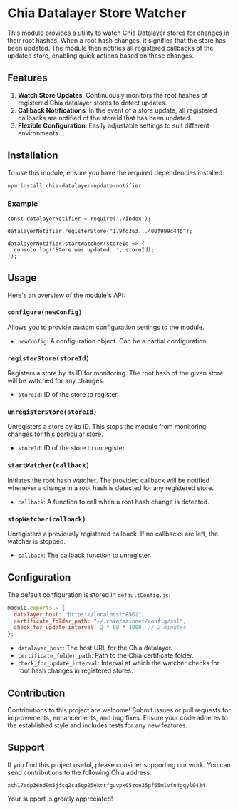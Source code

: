 # Chia Datalayer Store Watcher

This module provides a utility to watch Chia Datalayer stores for changes in their root hashes. When a root hash changes, it signifies that the store has been updated. The module then notifies all registered callbacks of the updated store, enabling quick actions based on these changes.

## Features

1. **Watch Store Updates**: Continuously monitors the root hashes of registered Chia datalayer stores to detect updates.
2. **Callback Notifications**: In the event of a store update, all registered callbacks are notified of the storeId that has been updated.
3. **Flexible Configuration**: Easily adjustable settings to suit different environments.

## Installation

To use this module, ensure you have the required dependencies installed:

```bash
npm install chia-datalayer-update-notifier
```

### Example

```
const datalayerNotifier = require('./index');

datalayerNotifier.registerStore("179fd363...400f999c44b");

datalayerNotifier.startWatcher(storeId => {
  console.log('Store was updated: ', storeId);
});
```

## Usage

Here's an overview of the module's API:

### `configure(newConfig)`

Allows you to provide custom configuration settings to the module.

- `newConfig`: A configuration object. Can be a partial configuration.

### `registerStore(storeId)`

Registers a store by its ID for monitoring. The root hash of the given store will be watched for any changes.

- `storeId`: ID of the store to register.

### `unregisterStore(storeId)`

Unregisters a store by its ID. This stops the module from monitoring changes for this particular store.

- `storeId`: ID of the store to unregister.

### `startWatcher(callback)`

Initiates the root hash watcher. The provided callback will be notified whenever a change in a root hash is detected for any registered store.

- `callback`: A function to call when a root hash change is detected.

### `stopWatcher(callback)`

Unregisters a previously registered callback. If no callbacks are left, the watcher is stopped.

- `callback`: The callback function to unregister.

## Configuration

The default configuration is stored in `defaultConfig.js`:

```javascript
module.exports = {
  datalayer_host: "https://localhost:8562",
  certificate_folder_path: "~/.chia/mainnet/config/ssl",
  check_for_update_interval: 2 * 60 * 1000, // 2 minutes
};
```

- `datalayer_host`: The host URL for the Chia datalayer.
- `certificate_folder_path`: Path to the Chia certificate folder.
- `check_for_update_interval`: Interval at which the watcher checks for root hash changes in registered stores.

## Contribution

Contributions to this project are welcome! Submit issues or pull requests for improvements, enhancements, and bug fixes. Ensure your code adheres to the established style and includes tests for any new features.

## Support

If you find this project useful, please consider supporting our work. You can send contributions to the following Chia address:

```
xch17edp36nd9m5jfcq2sa5qp25ekrrfguvpx05zce35pf65mlvfn4gqyl0434
```

Your support is greatly appreciated!